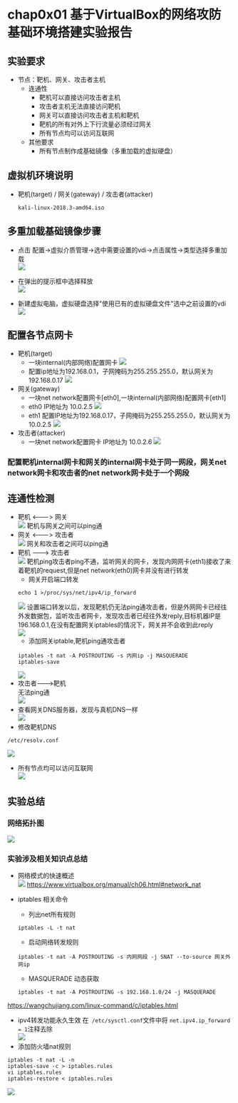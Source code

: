 # chap0x01 基于VirtualBox的网络攻防基础环境搭建实验报告
## 实验要求
* 节点：靶机、网关、攻击者主机
    * 连通性
        * 靶机可以直接访问攻击者主机
        * 攻击者主机无法直接访问靶机
        * 网关可以直接访问攻击者主机和靶机
        * 靶机的所有对外上下行流量必须经过网关
        * 所有节点均可以访问互联网
    * 其他要求
        * 所有节点制作成基础镜像（多重加载的虚拟硬盘）

## 虚拟机环境说明
* 靶机(target) / 网关(gateway) / 攻击者(attacker)

    ```kali-linux-2018.3-amd64.iso ```

## 多重加载基础镜像步骤
* 点击 配置->虚拟介质管理->选中需要设置的vdi->点击属性->类型选择多重加载<br>
![](load2.PNG)
* 在弹出的提示框中选择释放</br>
  ![](load3.PNG)

* 新建虚拟电脑，虚拟硬盘选择"使用已有的虚拟硬盘文件"选中之前设置的vdi<br>
![](load1.PNG)



## 配置各节点网卡
* 靶机(target)
    * 一块internal(内部网络)配置网卡
    ![](target2.PNG)
    * 配置ip地址为192.168.0.1，子网掩码为255.255.255.0，默认网关为192.168.0.17
    ![](target1.PNG)
* 网关(gateway)
    * 一块net network配置网卡[eth0],一块internal(内部网络)配置网卡[eth1]
    * eth0 IP地址为 10.0.2.5
    ![](gateway1.PNG)
    * eth1 配置IP地址为192.168.0.17，子网掩码为255.255.255.0，默认网关为10.0.2.5
    ![](gateway2.PNG)
* 攻击者(attacker)
    * 一块net network配置网卡
    IP地址为 10.0.2.6
    ![](attacker.PNG)
### 配置靶机internal网卡和网关的internal网卡处于同一网段，网关net network网卡和攻击者的net network网卡处于一个网段

## 连通性检测
* 靶机 <---> 网关</br>
![](link_target_gateway.PNG)
靶机与网关之间可以ping通
* 网关 <---> 攻击者</br>
![](link_gateway_attacker.PNG)
网关和攻击者之间可以ping通
* 靶机 ---> 攻击者</br>
![](link_target_attacker1.PNG)
靶机ping攻击者ping不通，监听网关的网卡，发现内网网卡(eth1)接收了来着靶机的request,但是net network(eth0)网卡并没有进行转发</br>
    * 网关开启端口转发</br>
    ```
    echo 1 >/proc/sys/net/ipv4/ip_forward
    ```
    ![](link_target_attacker2.PNG)
    设置端口转发以后，发现靶机仍无法ping通攻击者，但是外网网卡已经往外发数据包，监听攻击者网卡，发现攻击者已经往外发reply,目标机器IP是196.168.0.1,在没有配置网关iptables的情况下，网关并不会收到此reply</br>
    ![](link_target_attacker3.PNG)
    * 添加网关iptable,靶机ping通攻击者</br>
    ```
    iptables -t nat -A POSTROUTING -s 内网ip -j MASQUERADE
    iptables-save
    ```
    ![](link_target_attacker.PNG)
* 攻击者--->靶机</br>
无法ping通</br>
![](link_attacker_target.PNG)
* 查看网关DNS服务器，发现与真机DNS一样</br>
![](gateway_dns.PNG)
* 修改靶机DNS</br>
```
/etc/resolv.conf
```
![](DNS.PNG)
* 所有节点均可以访问互联网</br>
![](ping.PNG)

## 实验总结
### 网络拓扑图
![](tp.png)
### 实验涉及相关知识点总结
* 网络模式的快速概述</br>
![](table1.PNG)
https://www.virtualbox.org/manual/ch06.html#network_nat
* iptables 相关命令
    * 列出net所有规则
    ```
    iptables -L -t nat 
    ```
    * 启动网络转发规则
    ```
    iptables -t nat -A POSTROUTING -s 内网网段 -j SNAT --to-source 网关外网ip
    ```

    * MASQUERADE 动态获取
    ```
    iptables -t nat -A POSTROUTING -s 192.168.1.0/24 -j MASQUERADE
    ```
https://wangchujiang.com/linux-command/c/iptables.html

* ipv4转发功能永久生效
在``` /etc/sysctl.conf```文件中将 ```net.ipv4.ip_forward = 1```注释去除</br>
![](forward.PNG)
* 添加防火墙nat规则
```
iptables -t nat -L -n
iptables-save -c > iptables.rules
vi iptables.rules
iptables-restore < iptables.rules
```
![](rule.PNG)










